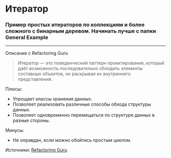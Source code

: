 # Итератор

### Пример простых итераторов по коллекциям и более сложного с бинарным деревом. Начинать лучше с папки General Example

---

Описание с Refactoring Guru

> Итератор — это поведенческий паттерн проектирования, который даёт возможность последовательно обходить элементы составных объектов, не раскрывая их внутреннего представления.

Плюсы: 
* Упрощает классы хранения данных.
* Позволяет реализовать различные способы обхода структуры данных.
* Позволяет одновременно перемещаться по структуре данных в разные стороны.

Минусы:
* Не оправдан, если можно обойтись простым циклом.

Источники: 
[Refactoring Guru](https://refactoring.guru/ru/design-patterns/iterator)

